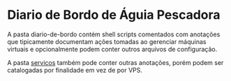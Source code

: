 # Diario de Bordo de Águia Pescadora
A pasta diario-de-bordo contém shell scripts comentados com anotações que
tipicamente documentam ações tomadas ao gerenciar máquinas virtuais e
opcionalmente podem conter outros arquivos de configuração.

A pasta [servicos](../servicos) também pode conter outras anotações, porém
podem ser catalogadas por finalidade em vez de por VPS.